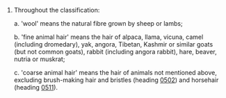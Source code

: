 1. Throughout the classification:

    a. 'wool' means the natural fibre grown by sheep or lambs;
    
    b. 'fine animal hair' means the hair of alpaca, llama, vicuna, camel (including dromedary), yak, angora, Tibetan, Kashmir or similar goats (but not common goats), rabbit (including angora rabbit), hare, beaver, nutria or muskrat;
    
    c. 'coarse animal hair' means the hair of animals not mentioned above, excluding brush-making hair and bristles (heading [0502](/headings/0502)) and horsehair (heading [0511](/headings/0511)).
